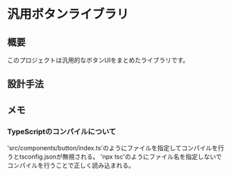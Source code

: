 # 汎用ボタンライブラリ

## 概要
このプロジェクトは汎用的なボタンUIをまとめたライブラリです。

## 設計手法

## メモ
### TypeScriptのコンパイルについて
'src/components/button/index.ts'のようにファイルを指定してコンパイルを行うとtsconfig.jsonが無視される。
'npx tsc'のようにファイル名を指定しないでコンパイルを行うことで正しく読み込まれる。